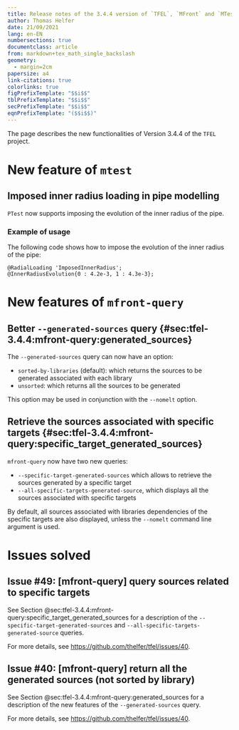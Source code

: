 ```yaml
---
title: Release notes of the 3.4.4 version of `TFEL`, `MFront` and `MTest`
author: Thomas Helfer
date: 21/09/2021
lang: en-EN
numbersections: true
documentclass: article
from: markdown+tex_math_single_backslash
geometry:
  - margin=2cm
papersize: a4
link-citations: true
colorlinks: true
figPrefixTemplate: "$$i$$"
tblPrefixTemplate: "$$i$$"
secPrefixTemplate: "$$i$$"
eqnPrefixTemplate: "($$i$$)"
---
```


The page describes the new functionalities of Version 3.4.4 of the
`TFEL` project.

# New feature of `mtest`

## Imposed inner radius loading in pipe modelling

`PTest` now supports imposing the evolution of the inner radius of the pipe.

### Example of usage

The following code shows how to impose the evolution of the inner radius
of the pipe:

~~~~{.cxx}
@RadialLoading 'ImposedInnerRadius';
@InnerRadiusEvolution{0 : 4.2e-3, 1 : 4.3e-3};
~~~~

# New features of `mfront-query`

## Better `--generated-sources` query {#sec:tfel-3.4.4:mfront-query:generated_sources}

The `--generated-sources` query can now have an option:

- `sorted-by-libraries` (default): which returns the sources to be
  generated associated with each library
- `unsorted`: which returns all the sources to be generated

This option may be used in conjunction with the `--nomelt` option.

## Retrieve the sources associated with specific targets {#sec:tfel-3.4.4:mfront-query:specific_target_generated_sources}

`mfront-query` now have two new queries:

- `--specific-target-generated-sources` which allows to retrieve the
  sources generated by a specific target
- `--all-specific-targets-generated-source`, which displays all the
  sources associated with specific targets

By default, all sources associated with libraries dependencies of the
specific targets are also displayed, unless the `--nomelt` command line
argument is used.

# Issues solved

## Issue #49: [mfront-query] query sources related to specific targets

See Section
@sec:tfel-3.4.4:mfront-query:specific_target_generated_sources for a
description of the `--specific-target-generated-sources` and
`--all-specific-targets-generated-source` queries.

For more details, see <https://github.com/thelfer/tfel/issues/40>.

## Issue #40: [mfront-query] return all the generated sources (not sorted by library)

See Section @sec:tfel-3.4.4:mfront-query:generated_sources for a
description of the new features of the `--generated-sources` query.

For more details, see <https://github.com/thelfer/tfel/issues/40>.
